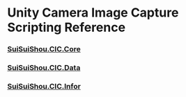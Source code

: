# Unity Camera Image Capture Scripting Reference

### [SuiSuiShou.CIC.Core](SuiSuiShou.CIC.Core.yml)

### [SuiSuiShou.CIC.Data](SuiSuiShou.CIC.Data.yml)

### [SuiSuiShou.CIC.Infor](SuiSuiShou.CIC.Infor.yml)

